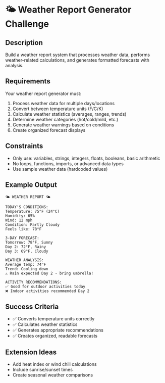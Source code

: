 # 🌤️ Weather Report Generator Challenge

## Description
Build a weather report system that processes weather data, performs weather-related calculations, and generates formatted forecasts with analysis.

## Requirements
Your weather report generator must:
1. Process weather data for multiple days/locations
2. Convert between temperature units (F/C/K)
3. Calculate weather statistics (averages, ranges, trends)
4. Determine weather categories (hot/cold/mild, etc.)
5. Generate weather warnings based on conditions
6. Create organized forecast displays

## Constraints
- Only use: variables, strings, integers, floats, booleans, basic arithmetic
- No loops, functions, imports, or advanced data types
- Use sample weather data (hardcoded values)

## Example Output
```
🌤️ WEATHER REPORT 🌤️

TODAY'S CONDITIONS:
Temperature: 75°F (24°C)
Humidity: 65%
Wind: 12 mph
Condition: Partly Cloudy
Feels like: 78°F

3-DAY FORECAST:
Tomorrow: 78°F, Sunny
Day 2: 72°F, Rainy  
Day 3: 69°F, Cloudy

WEATHER ANALYSIS:
Average temp: 74°F
Trend: Cooling down
⚠️ Rain expected Day 2 - bring umbrella!

ACTIVITY RECOMMENDATIONS:
✅ Good for outdoor activities today
❌ Indoor activities recommended Day 2
```

## Success Criteria
- ✅ Converts temperature units correctly
- ✅ Calculates weather statistics
- ✅ Generates appropriate recommendations
- ✅ Creates organized, readable forecasts

## Extension Ideas
- Add heat index or wind chill calculations
- Include sunrise/sunset times
- Create seasonal weather comparisons